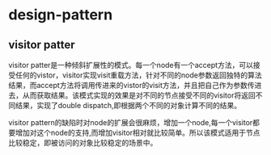 # design-pattern

## visitor patter

visitor patter是一种倾斜扩展性的模式。每一个node有一个accept方法，可以接受任何的vistor，visitor实现visit重载方法，针对不同的node参数返回独特的算法结果，而accept方法将调用传进来的vistor的visit方法，并且把自己作为参数传进去，从而获取结果。该模式实现的效果是对不同的节点接受不同的visitor将返回不同结果，实现了double dispatch,即根据两个不同的对象计算不同的结果。

visitor pattern的缺陷时对node的扩展会很麻烦，增加一个node,每一个visitor都要增加对这个node的支持,而增加visitor相对就比较简单。所以该模式适用于节点比较稳定，即被访问的对象比较稳定的场景中。
